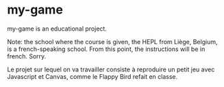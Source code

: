 # my-game

my-game is an educational project.

Note: the school where the course is given, the HEPL from Liège, Belgium, is a french-speaking school. From this point, the instructions will be in french. Sorry.

Le projet sur lequel on va travailler consiste à reproduire un petit jeu avec Javascript et Canvas, comme le Flappy Bird refait en classe.
